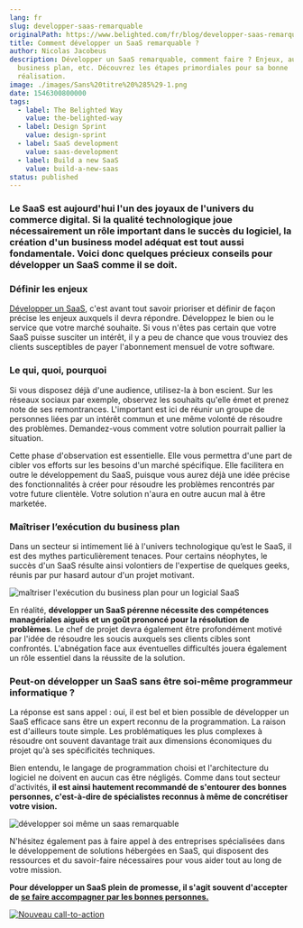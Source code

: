 ```yaml
---
lang: fr
slug: developper-saas-remarquable
originalPath: https://www.belighted.com/fr/blog/developper-saas-remarquable
title: Comment développer un SaaS remarquable ?
author: Nicolas Jacobeus
description: Développer un SaaS remarquable, comment faire ? Enjeux, audience,
  business plan, etc. Découvrez les étapes primordiales pour sa bonne
  réalisation.
image: ./images/Sans%20titre%20%285%29-1.png
date: 1546300800000
tags:
  - label: The Belighted Way
    value: the-belighted-way
  - label: Design Sprint
    value: design-sprint
  - label: SaaS development
    value: saas-development
  - label: Build a new SaaS
    value: build-a-new-saas
status: published
---
```

### Le SaaS est aujourd'hui l'un des joyaux de l'univers du commerce digital. Si la qualité technologique joue nécessairement un rôle important dans le succès du logiciel, la création d'un business model adéquat est tout aussi fondamentale. Voici donc quelques précieux conseils pour développer un SaaS comme il se doit.

### **Définir les enjeux**

[Développer un SaaS](/fr/blog/développer-saas-remarquable), c'est avant tout savoir prioriser et définir de façon précise les enjeux auxquels il devra répondre. Développez le bien ou le service que votre marché souhaite. Si vous n'êtes pas certain que votre SaaS puisse susciter un intérêt, il y a peu de chance que vous trouviez des clients susceptibles de payer l'abonnement mensuel de votre software. 

### **Le qui, quoi, pourquoi**

Si vous disposez déjà d'une audience, utilisez-la à bon escient. Sur les réseaux sociaux par exemple, observez les souhaits qu'elle émet et prenez note de ses remontrances. L'important est ici de réunir un groupe de personnes liées par un intérêt commun et une même volonté de résoudre des problèmes. Demandez-vous comment votre solution pourrait pallier la situation.  

Cette phase d'observation est essentielle. Elle vous permettra d'une part de cibler vos efforts sur les besoins d'un marché spécifique. Elle facilitera en outre le développement du SaaS, puisque vous aurez déjà une idée précise des fonctionnalités à créer pour résoudre les problèmes rencontrés par votre future clientèle. Votre solution n'aura en outre aucun mal à être marketée.

### **Maîtriser l’exécution du business plan**

Dans un secteur si intimement lié à l'univers technologique qu’est le SaaS, il est des mythes particulièrement tenaces. Pour certains néophytes, le succès d'un SaaS résulte ainsi volontiers de l'expertise de quelques geeks, réunis par pur hasard autour d'un projet motivant.

![maîtriser l'exécution du business plan pour un logicial SaaS](/images/legacy/NQZoZXTMa-Jw3C5OH7HEb.png)

En réalité, **développer un SaaS pérenne nécessite des compétences managériales aiguës et un goût prononcé pour la résolution de problèmes**. Le chef de projet devra également être profondément motivé par l'idée de résoudre les soucis auxquels ses clients cibles sont confrontés. L'abnégation face aux éventuelles difficultés jouera également un rôle essentiel dans la réussite de la solution.

### **Peut-on développer un SaaS sans être soi-même programmeur informatique ?**

La réponse est sans appel : oui, il est bel et bien possible de développer un SaaS efficace sans être un expert reconnu de la programmation. La raison est d'ailleurs toute simple. Les problématiques les plus complexes à résoudre ont souvent davantage trait aux dimensions économiques du projet qu'à ses spécificités techniques.

Bien entendu, le langage de programmation choisi et l'architecture du logiciel ne doivent en aucun cas être négligés. Comme dans tout secteur d'activités, **il est ainsi hautement recommandé de s'entourer des bonnes personnes, c'est-à-dire de spécialistes reconnus à même de concrétiser votre vision.** 

![développer soi même un saas remarquable ](/images/legacy/-5uQRnDbdqNKtAay5-Xyr.png)

N'hésitez également pas à faire appel à des entreprises spécialisées dans le développement de solutions hébergées en SaaS, qui disposent des ressources et du savoir-faire nécessaires pour vous aider tout au long de votre mission.

**Pour développer un SaaS plein de promesse, il s'agit souvent d'accepter de [se faire accompagner par les bonnes personnes.](/fr/evaluation-developpement-produit)** 

[![Nouveau call-to-action](https://no-cache.hubspot.com/cta/default/1684659/efa19144-ba00-4802-bd26-7c27dbad25ab.png)](https://cta-redirect.hubspot.com/cta/redirect/1684659/efa19144-ba00-4802-bd26-7c27dbad25ab)